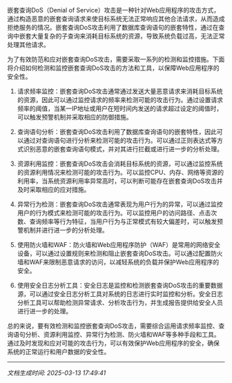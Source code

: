 嵌套查询DoS（Denial of Service）攻击是一种针对Web应用程序的攻击方式，通过构造恶意的嵌套查询请求来使目标系统无法正常响应其他合法请求，从而造成拒绝服务的情况。嵌套查询DoS攻击利用了数据库查询语句的嵌套特性，通过在查询中嵌套大量复杂的子查询来消耗目标系统的资源，导致系统负载过高，无法正常处理其他请求。

为了有效防范和应对嵌套查询DoS攻击，需要采取一系列的检测和监控措施。下面将介绍如何检测和监控嵌套查询DoS攻击的方法和工具，以保障Web应用程序的安全性。

1. 请求频率监控：嵌套查询DoS攻击通常通过发送大量恶意请求来消耗目标系统的资源，因此可以通过监控请求的频率来检测可能的攻击行为。通过设置请求频率的阈值，当某一IP地址或用户在短时间内发送的请求超过设定的阈值时，可以触发预警机制并采取相应的防御措施。

2. 查询语句分析：嵌套查询DoS攻击利用了数据库查询语句的嵌套特性，因此可以通过对查询语句进行分析来检测可能的攻击行为。可以通过正则表达式等方式识别恶意的嵌套查询语句模式，并对其进行拦截或进行进一步的分析处理。

3. 资源利用监控：嵌套查询DoS攻击会消耗目标系统的资源，可以通过监控系统的资源利用情况来检测可能的攻击行为。可以监控CPU、内存、网络等资源的利用率，当系统资源利用率异常高时，可以判断可能存在嵌套查询DoS攻击并及时采取相应的应对措施。

4. 异常行为检测：嵌套查询DoS攻击通常表现为用户行为的异常，可以通过监控用户的行为模式来检测可能的攻击行为。可以监控用户的访问路径、点击次数、查询频率等行为特征，当用户行为与正常模式有较大偏差时，可以触发预警机制并进行进一步的分析处理。

5. 使用防火墙和WAF：防火墙和Web应用程序防护（WAF）是常用的网络安全设备，可以通过设置规则来检测和阻止嵌套查询DoS攻击。可以通过配置防火墙和WAF来限制恶意请求的访问，以减轻系统的负载并保护Web应用程序的安全。

6. 使用安全日志分析工具：安全日志是监控和检测嵌套查询DoS攻击的重要数据源，可以通过安全日志分析工具对系统的日志进行实时监控和分析。安全日志分析工具可以帮助检测异常请求、分析攻击行为，并生成报告提供给安全人员进行进一步的处理。

总的来说，要有效检测和监控嵌套查询DoS攻击，需要综合运用请求频率监控、查询语句分析、资源利用监控、异常行为检测、防火墙和WAF等多种手段和工具。通过及时发现和应对可能的攻击行为，可以有效保护Web应用程序的安全，确保系统的正常运行和用户数据的安全性。

---

*文档生成时间: 2025-03-13 17:49:41*












